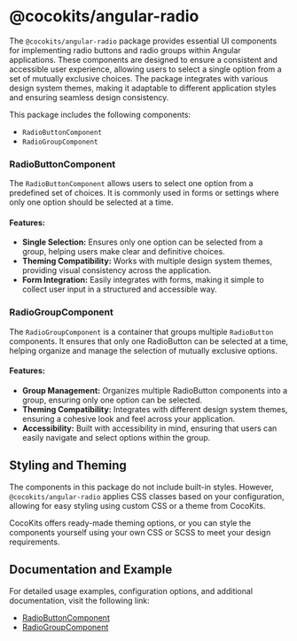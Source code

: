 # @cocokits/angular-radio
The `@cocokits/angular-radio` package provides essential UI components for implementing radio buttons and radio groups within Angular applications. These components are designed to ensure a consistent and accessible user experience, allowing users to select a single option from a set of mutually exclusive choices. The package integrates with various design system themes, making it adaptable to different application styles and ensuring seamless design consistency.

This package includes the following components:

- `RadioButtonComponent`
- `RadioGroupComponent`

### RadioButtonComponent
The `RadioButtonComponent` allows users to select one option from a predefined set of choices. It is commonly used in forms or settings where only one option should be selected at a time.

#### Features:
- **Single Selection:** Ensures only one option can be selected from a group, helping users make clear and definitive choices.
- **Theming Compatibility:** Works with multiple design system themes, providing visual consistency across the application.
- **Form Integration:** Easily integrates with forms, making it simple to collect user input in a structured and accessible way.

### RadioGroupComponent
The `RadioGroupComponent` is a container that groups multiple `RadioButton` components. It ensures that only one RadioButton can be selected at a time, helping organize and manage the selection of mutually exclusive options.

#### Features:
- **Group Management:** Organizes multiple RadioButton components into a group, ensuring only one option can be selected.
- **Theming Compatibility:** Integrates with different design system themes, ensuring a cohesive look and feel across your application.
- **Accessibility:** Built with accessibility in mind, ensuring that users can easily navigate and select options within the group.

## Styling and Theming
The components in this package do not include built-in styles. However, `@cocokits/angular-radio` applies CSS classes based on your configuration, allowing for easy styling using custom CSS or a theme from CocoKits.

CocoKits offers ready-made theming options, or you can style the components yourself using your own CSS or SCSS to meet your design requirements.

## Documentation and Example
For detailed usage examples, configuration options, and additional documentation, visit the following link:
- [RadioButtonComponent](https://angular-docs.cocokits.com/?path=/docs/ui-components-radiobutton--docs)
- [RadioGroupComponent](https://angular-docs.cocokits.com/?path=/docs/ui-components-radiogroup--docs)